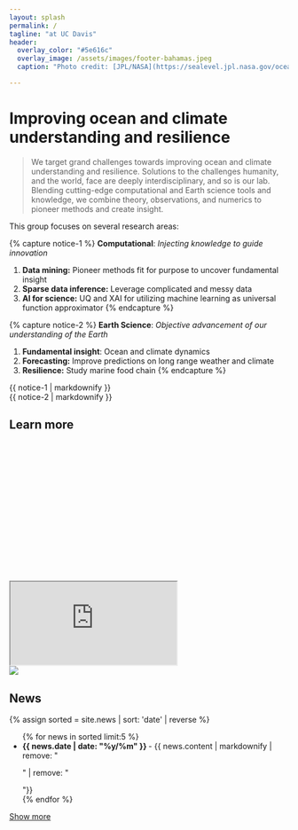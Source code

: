 ```yaml
---
layout: splash
permalink: /
tagline: "at UC Davis"
header:
  overlay_color: "#5e616c"
  overlay_image: /assets/images/footer-bahamas.jpeg
  caption: "Photo credit: [JPL/NASA](https://sealevel.jpl.nasa.gov/ocean-observation/why-study-the-ocean/overview/)"

---
```




# Improving ocean and climate understanding and resilience 

> We target grand challenges towards improving ocean and climate understanding and resilience. Solutions to the challenges humanity, and the world, face are deeply interdisciplinary, and so is our lab. Blending cutting-edge computational and Earth science tools and knowledge, we combine theory, observations, and numerics to pioneer methods and create insight.

This group focuses on several research areas:


{% capture notice-1 %}
**Computational**: *Injecting knowledge to guide innovation*
  1. **Data mining:** Pioneer methods fit for purpose to uncover fundamental insight
  2. **Sparse data inference:** Leverage complicated and messy data
  3. **AI for science:** UQ and XAI for utilizing machine learning as universal function approximator
{% endcapture %}

{% capture notice-2 %}
**Earth Science**: *Objective advancement of our understanding of the Earth*
  1. **Fundamental insight**: Ocean and climate dynamics
  2. **Forecasting:** Improve predictions on long range weather and climate
  3. **Resilience:** Study marine food chain
{% endcapture %}

<div class="notice">{{ notice-1 | markdownify }}</div>
<div class="notice">{{ notice-2 | markdownify }}</div>


## Learn more

<div id="learn-more" class="videos__container"> 
  <div class="fluid-width-video-wrapper" style="padding-top: 49.9666%;">
    <iframe src="https://www.youtube.com/embed/20NnFCrCAj8" > </iframe>
  </div> 
  <a href="https://thirdpodfromthesun.com/2023/05/05/wave-and-means/">
    <img src="{{ site.baseurl }}/assets/images/thirdpod.png">
  </a>  
</div>

## News

{% assign sorted = site.news | sort: 'date' | reverse %}

<div id='short_news' style="display: block;">
  <ul>
  {% for news in sorted limit:5 %}
    <li><b> {{ news.date | date: "%y/%m" }} </b> - {{ news.content | markdownify  | remove: "<p>" | remove: "</p>"}} </li>
  {% endfor %}
  </ul>
  <a href="#" onclick="hideBlock('short_news'); showBlock('long_news'); return false;" class="btn btn--primary">Show more</a>
</div>

<div id='long_news' style="display: none;">
  <ul>
  {% assign sorted = site.news | sort: 'date' | reverse %}
  {% for news in sorted %}
    <li><b> {{ news.date | date: "%y/%m" }} </b> - {{ news.content | markdownify  | remove: "<p>" | remove: "</p>"}} </li>
  {% endfor %}
  </ul>
  <a href="#" onclick="hideBlock('long_news'); showBlock('short_news'); return false;" class="btn btn--primary">Show less</a>
</div>
